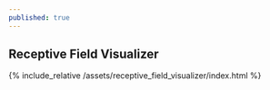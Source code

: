 ```yaml
---
published: true
---
```

## Receptive Field Visualizer
{% include_relative /assets/receptive_field_visualizer/index.html %}

